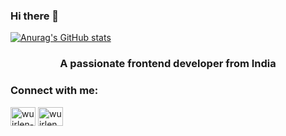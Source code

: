 ### Hi there 👋

[![Anurag's GitHub stats](https://github-readme-stats.vercel.app/api?username=wuirlen)](https://github.com/anuraghazra/github-readme-stats)

<h3 align="center">A passionate frontend developer from India</h3>

<h3 align="left">Connect with me:</h3>
<p align="left">
<a href="https://linkedin.com/in/wuirlen-azeevdo" target="blank"><img align="center" src="https://raw.githubusercontent.com/rahuldkjain/github-profile-readme-generator/neutral-icons/src/images/icons/Social/linked-in-alt.svg" alt="wuirlen-azeevdo" height="30" width="40" /></a>
<a href="https://instagram.com/wuirlen_azevedo" target="blank"><img align="center" src="https://raw.githubusercontent.com/rahuldkjain/github-profile-readme-generator/neutral-icons/src/images/icons/Social/instagram.svg" alt="wuirlen_azevedo" height="30" width="40" /></a>
</p>

